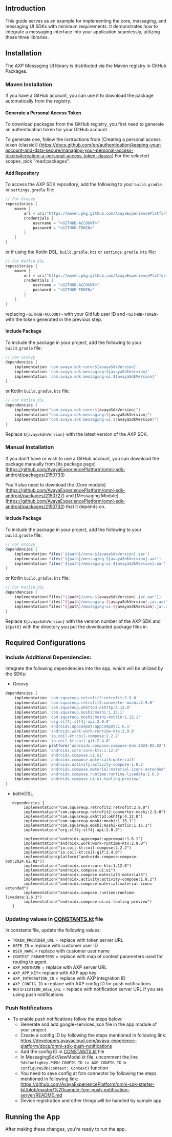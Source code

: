 ## Introduction

This guide serves as an example for implementing the core, messaging, and messaging UI SDKs with minimum requirements. It demonstrates how to integrate a messaging interface into your application seamlessly, utilizing these three libraries.

## Installation

The AXP Messaging UI library is distributed via the Maven registry in GitHub
Packages.

### Maven Installation

If you have a GitHub account, you can use it to download the package
automatically from the registry.

#### Generate a Personal Access Token

To download packages from the GitHub registry, you first need to generate an
authentication token for your GitHub account.

To generate one, follow the instructions from [Creating a personal access token
(classic)]
(https://docs.github.com/en/authentication/keeping-your-account-and-data-secure/managing-your-personal-access-tokens#creating-a-personal-access-token-classic)
For the selected scopes, pick "read:packages".

#### Add Repository

To access the AXP SDK repository, add the following to your `build.gradle` or
`settings.gradle` file:

```groovy
// For Groovy
repositories {
    maven {
        url = uri("https://maven.pkg.github.com/AvayaExperiencePlatform/omni-sdk-android")
        credentials {
            username = "<GITHUB-ACCOUNT>"
            password = "<GITHUB-TOKEN>"
        }
    }
}
```

or if using the Kotlin DSL, `build.gradle.kts` or `settings.gradle.kts` file:

```kotlin
// For Kotlin DSL
repositories {
    maven {
        url = uri("https://maven.pkg.github.com/AvayaExperiencePlatform/omni-sdk-android")
        credentials {
            username = "<GITHUB-ACCOUNT>"
            password = "<GITHUB-TOKEN>"
        }
    }
}
```

replacing `<GITHUB-ACCOUNT>` with your GitHub user ID and `<GITHUB-TOKEN>` with
the token generated in the previous step.

#### Include Package

To include the package in your project, add the following to your `build.gradle`
file:

```groovy
// For Groovy
dependencies {
    implementation 'com.avaya.sdk:core:${avayaSdkVersion}'
    implementation 'com.avaya.sdk:messaging:${avayaSdkVersion}'
    implementation 'com.avaya.sdk:messaging-ui:${avayaSdkVersion}'
}
```

or Kotlin `build.gradle.kts` file:

```kotlin
// For Kotlin DSL
dependencies {
    implementation("com.avaya.sdk:core:${avayaSdkVersion}")
    implementation("com.avaya.sdk:messaging:${avayaSdkVersion}")
    implementation("com.avaya.sdk:messaging-ui:${avayaSdkVersion}")
}
```

Replace `${avayaSdkVersion}` with the latest version of the AXP SDK.

### Manual Installation

If you don't have or wish to use a GitHub account, you can download the package
manually from [its package page]
(https://github.com/AvayaExperiencePlatform/omni-sdk-android/packages/2150733)

You'll also need to download the [Core module]
(https://github.com/AvayaExperiencePlatform/omni-sdk-android/packages/2150727)
and [Messaging Module]
(https://github.com/AvayaExperiencePlatform/omni-sdk-android/packages/2150732)
that it depends on.

#### Include Package

To include the package in your project, add the following to your `build.gradle`
file:

```groovy
// For Groovy
dependencies {
    implementation files('${path}/core-${avayaSdkVersion}.aar')
    implementation files('${path}/messaging-${avayaSdkVersion}.aar')
    implementation files('${path}/messaging-ui-${avayaSdkVersion}.aar')
}
```

or Kotlin `build.gradle.kts` file:

```kotlin
// For Kotlin DSL
dependencies {
    implementation(files("${path}/core-${avayaSdkVersion}.jar.aar"))
    implementation(files("${path}/messaging-${avayaSdkVersion}.jar.aar"))
    implementation(files("${path}/messaging-ui-${avayaSdkVersion}.jar.aar"))
}
```

Replace `${avayaSdkVersion}` with the version number of the AXP SDK and
`${path}` with the directory you put the downloaded package files in.

## Required Configurations

### Include Additional Dependencies:

Integrate the following dependencies into the app, which will be utilized by the SDKs:

- Groovy
```groovy
dependencies {
    implementation 'com.squareup.retrofit2:retrofit:2.9.0'
    implementation 'com.squareup.retrofit2:converter-moshi:2.9.0'
    implementation 'com.squareup.okhttp3:okhttp:4.12.0'
    implementation 'com.squareup.moshi:moshi:1.15.1'
    implementation 'com.squareup.moshi:moshi-kotlin:1.15.1'
    implementation 'org.slf4j:slf4j-api:2.0.9'
    implementation 'androidx.appcompat:appcompat:1.6.1'
    implementation 'androidx.work:work-runtime-ktx:2.9.0'
    implementation 'io.coil-kt:coil-compose:2.2.2'
    implementation 'io.coil-kt:coil-gif:2.4.0'
    implementation platform('androidx.compose:compose-bom:2024.02.02')
    implementation 'androidx.core:core-ktx:1.12.0'
    implementation 'androidx.compose.ui:ui'
    implementation 'androidx.compose.material3:material3'
    implementation 'androidx.activity:activity-compose:1.8.2'
    implementation 'androidx.compose.material:material-icons-extended'
    implementation 'androidx.compose.runtime:runtime-livedata:1.6.3'
    implementation 'androidx.compose.ui:ui-tooling-preview'
}
```

- kotlinDSL
```kotlinDSL
   dependencies {
        implementation("com.squareup.retrofit2:retrofit:2.9.0")
        implementation("com.squareup.retrofit2:converter-moshi:2.9.0")
        implementation("com.squareup.okhttp3:okhttp:4.12.0")
        implementation("com.squareup.moshi:moshi:1.15.1")
        implementation("com.squareup.moshi:moshi-kotlin:1.15.1")
        implementation("org.slf4j:slf4j-api:2.0.9")
   
        implementation("androidx.appcompat:appcompat:1.6.1")
        implementation("androidx.work:work-runtime-ktx:2.9.0")
        implementation("io.coil-kt:coil-compose:2.2.2")
        implementation("io.coil-kt:coil-gif:2.4.0")
        implementation(platform("androidx.compose:compose-bom:2024.02.02"))
        implementation("androidx.core:core-ktx:1.12.0")
        implementation("androidx.compose.ui:ui")
        implementation("androidx.compose.material3:material3")
        implementation("androidx.activity:activity-compose:1.8.2")
        implementation("androidx.compose.material:material-icons-extended")
        implementation("androidx.compose.runtime:runtime-livedata:1.6.3")
        implementation("androidx.compose.ui:ui-tooling-preview")
   }
```

### Updating values in [CONSTANTS.kt](./src/main/java/com/avaya/axp/client/sample_app_messaging/util/Constants.kt) file
In constants file, update the following values:
- `TOKEN_PROVIDER_URL` = replace with token server URL
- `USER_ID` = replace with customer user ID
- `USER_NAME` = replace with customer user name
- `CONTEXT_PARAMETERS` = replace with map of context parameters used for routing to agent
- `AXP_HOSTNAME` = replace with AXP server URL
- `AXP_APP_KEY`= replace with AXP app key
- `AXP_INTEGRATION_ID` = replace with AXP integration ID
- `AXP_CONFIG_ID` = replace with AXP config ID for push notifications
- `NOTIFICATION_BASE_URL` = replace with notification server URL if you are using push notifications

### Push Notifications
- To enable push notifications follow the steps below:
    - Generate and add google-services.json file in the app module of your project.
    - Create a conifig ID by following the steps mentioned in following link: https://developers.avayacloud.com/avaya-experience-platform/docs/omni-sdk-push-notifications
    - Add the config ID in [CONSTANTS.kt](./src/main/java/com/avaya/axp/client/sample_app_messaging/util/Constants.kt) file
    - In MessagingSdkViewModel.kt file, uncomment the line `SdkConfigKey.PUSH_CONFIG_ID to AXP_CONFIG_ID` in `configureSdk(context: Context)` function
    - You need to save config at fcm connector by following the steps mentioned in following link: https://github.com/AvayaExperiencePlatform/omni-sdk-starter-kit/blob/master/%20sample-fcm-push-notification-server/README.md
    - Device registration and other things will be handled by sample app

## Running the App
After making these changes, you're ready to run the app.
